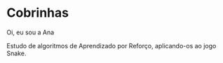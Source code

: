 # Cobrinhas

Oi, eu sou a Ana

Estudo de algoritmos de Aprendizado por Reforço, aplicando-os ao jogo Snake.
